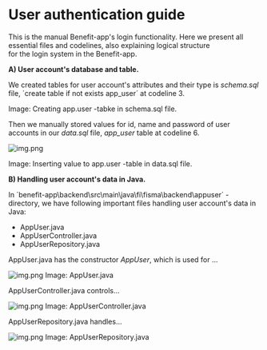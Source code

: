 # User authentication guide

This is the manual Benefit-app's login functionality.
Here we present all essential files and codelines, 
also explaining logical structure  
for the login system in the Benefit-app. 

**A) User account's database and table.** 

We created tables for user account's attributes
and their type is *schema.sql* file, 
´create table if not exists app_user´ at codeline 3.

Image: Creating app.user -tabke in schema.sql file.

Then we manually stored values for id, name 
and password of user accounts in our *data.sql* 
file, *app_user* table at codeline 6.

![img.png](img/data_sql_app_user_table.png)

Image: Inserting value to app.user -table in data.sql file.

**B) Handling user account's data in Java.**

In ´benefit-app\backend\src\main\java\fi\fisma\backend\appuser´ -directory,
we have following important files handling user account's data in Java:

* AppUser.java
* AppUserController.java
* AppUserRepository.java

AppUser.java has the constructor *AppUser*, which is used for ...

![img.png](img/data_sql_app_user_table.png)
Image: AppUser.java

AppUserController.java controls...

![img.png](img/AppUserController_Java.png)
Image: AppUserController.java

AppUserRepository.java handles...

![img.png](img/AppUserRepository_Java.png)
Image: AppUserRepository.java


